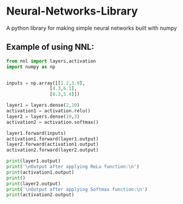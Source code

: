 # Neural-Networks-Library
A python library for making simple neural networks built with numpy

## Example of using NNL:
```python
from nnl import layers,activation
import numpy as np


inputs = np.array([[1.2,3.9],
                [4.3,6.1],
                [8.3,5.4]])

layer1 = layers.dense(2,10)
activation1 = activation.relu()
layer2 = layers.dense(10,3)
activation2 = activation.softmax()

layer1.forward(inputs)
activation1.forward(layer1.output)
layer2.forward(activation1.output)
activation2.forward(layer2.output)

print(layer1.output)
print('\nOutput after applying ReLu function:\n')
print(activation1.output)
print()
print(layer2.output)
print('\nOutput after applying Softmax function:\n')
print(activation2.output)
```
